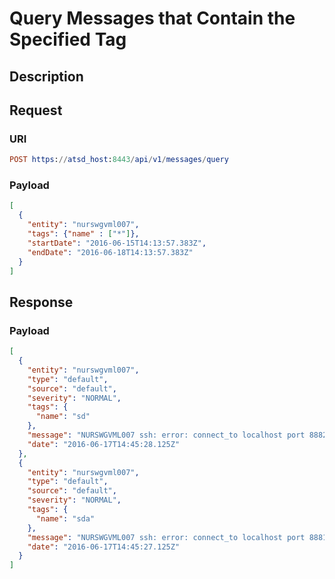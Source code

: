 # Query Messages that Contain the Specified Tag

## Description

## Request

### URI
```elm
POST https://atsd_host:8443/api/v1/messages/query
```
### Payload
```json
[
  {
    "entity": "nurswgvml007",
    "tags": {"name" : ["*"]},
    "startDate": "2016-06-15T14:13:57.383Z",
    "endDate": "2016-06-18T14:13:57.383Z"
  }
]
```

## Response

### Payload
```json
[
  {
    "entity": "nurswgvml007",
    "type": "default",
    "source": "default",
    "severity": "NORMAL",
    "tags": {
      "name": "sd"
    },
    "message": "NURSWGVML007 ssh: error: connect_to localhost port 8882: failed.",
    "date": "2016-06-17T14:45:28.125Z"
  },
  {
    "entity": "nurswgvml007",
    "type": "default",
    "source": "default",
    "severity": "NORMAL",
    "tags": {
      "name": "sda"
    },
    "message": "NURSWGVML007 ssh: error: connect_to localhost port 8881: failed.",
    "date": "2016-06-17T14:45:27.125Z"
  }
]
```
